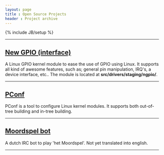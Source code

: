 ```yaml
---
layout: page
title : Open Source Projects
header : Project archive
---
```

{% include JB/setup %}

<hr />

<h2><a href="#">New GPIO (interface)</a></h2>
<p>A Linux GPIO kernel module to ease the use of GPIO using Linux. It supports all kind of awesome features, such as; general pin manipulation,
IRQ's, a device interface, etc.. The module is located at <strong>src/drivers/staging/ngpio/</strong>.</p>
<hr />

<h2><a href="/pconf/">PConf</a></h2>
<p>PConf is a tool to configure Linux kernel modules. It supports both out-of-tree building and in-tree building.</p>
<hr />


<h2><a href="/moordspel-bot/">Moordspel bot</a></h2>
<p>A dutch IRC bot to play 'het Moordspel'. Not yet translated into english.</p>
<hr />
